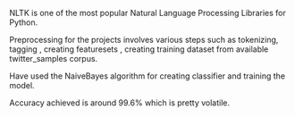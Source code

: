 NLTK is one of the most popular Natural Language Processing Libraries for Python.

Preprocessing for the projects involves various steps such as tokenizing, tagging , creating featuresets , creating training dataset from available twitter_samples corpus.

Have used the NaiveBayes algorithm for creating classifier and training the model.

Accuracy achieved is around 99.6% which is pretty volatile. 
